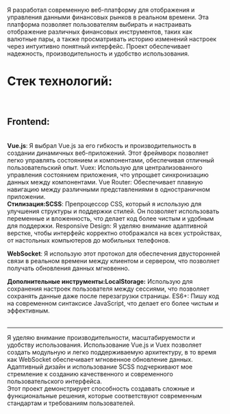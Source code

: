 Я разработал современную веб-платформу для отображения и управления данными финансовых рынков в реальном времени. Эта платформа позволяет пользователям выбирать и настраивать отображение различных финансовых инструментов, таких как валютные пары, а также просматривать историю изменений настроек через интуитивно понятный интерфейс. Проект обеспечивает надежность, производительность и удобство использования.
</br>
<h1>Стек технологий:</h1>
</br>
<h2>Frontend:</h2>
</br>
<strong>Vue.js</strong>: Я выбрал Vue.js за его гибкость и производительность в создании динамичных веб-приложений. Этот фреймворк позволяет легко управлять состоянием и компонентами, обеспечивая отличный пользовательский опыт.
Vuex: Использую для централизованного управления состоянием приложения, что упрощает синхронизацию данных между компонентами.
Vue Router: Обеспечивает плавную навигацию между различными представлениями в одностраничном приложении.
</br>
<strong>Стилизация:SCSS</strong>: Препроцессор CSS, который я использую для улучшения структуры и поддержки стилей. Он позволяет использовать переменные и вложенность, что делает код более чистым и удобным для поддержки.
Responsive Design: Я уделяю внимание адаптивной верстке, чтобы интерфейс корректно отображался на всех устройствах, от настольных компьютеров до мобильных телефонов.
</br>

<strong>WebSocket</strong>: Я использую этот протокол для обеспечения двусторонней связи в реальном времени между клиентом и сервером, что позволяет получать обновления данных мгновенно.
</br>

<b>Дополнительные инструменты:LocalStorage:</b> Использую для сохранения настроек пользователя между сессиями, что позволяет сохранять данные даже после перезагрузки страницы.
ES6+: Пишу код на современном синтаксисе JavaScript, что делает его более чистым и эффективным.
</br>
</br>
<hr></hr>
Я уделяю внимание производительности, масштабируемости и удобству использования. Использование Vue.js и Vuex позволяет создать модульную и легко поддерживаемую архитектуру, в то время как WebSocket обеспечивает мгновенное обновление данных. Адаптивный дизайн и использование SCSS подчеркивают мое стремление к созданию качественного и современного пользовательского интерфейса.
</br>
Этот проект демонстрирует способность создавать сложные и функциональные решения, которые соответствуют современным стандартам и требованиям пользователей.
